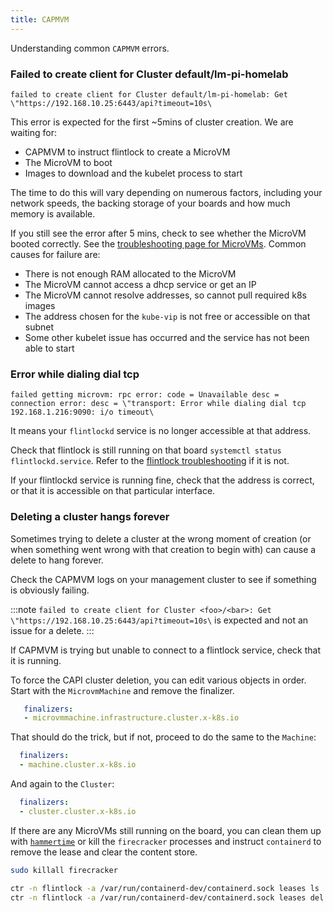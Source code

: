 ```yaml
---
title: CAPMVM
---
```


Understanding common `CAPMVM` errors.

### Failed to create client for Cluster default/lm-pi-homelab

```
failed to create client for Cluster default/lm-pi-homelab: Get \"https://192.168.10.25:6443/api?timeout=10s\
```

This error is expected for the first ~5mins of cluster creation. We are waiting
for:
- CAPMVM to instruct flintlock to create a MicroVM
- The MicroVM to boot
- Images to download and the kubelet process to start

The time to do this will vary depending on numerous factors, including your network
speeds, the backing storage of your boards and how much memory is available.

If you still see the error after 5 mins, check to see whether the MicroVM booted correctly.
See the [troubleshooting page for MicroVMs][mvm-tr]. Common causes for failure are:
- There is not enough RAM allocated to the MicroVM
- The MicroVM cannot access a dhcp service or get an IP
- The MicroVM cannot resolve addresses, so cannot pull required k8s images
- The address chosen for the `kube-vip` is not free or accessible on that subnet
- Some other kubelet issue has occurred and the service has not been able to start

### Error while dialing dial tcp

```
failed getting microvm: rpc error: code = Unavailable desc = connection error: desc = \"transport: Error while dialing dial tcp 192.168.1.216:9090: i/o timeout\
```

It means your `flintlockd` service is no longer accessible at that address.

Check that flintlock is still running on that board `systemctl status flintlockd.service`.
Refer to the [flintlock troubleshooting][fl-tr] if it is not.

If your flintlockd service is running fine, check that the address is correct, or that
it is accessible on that particular interface.

### Deleting a cluster hangs forever

Sometimes trying to delete a cluster at the wrong moment of creation (or when something
went wrong with that creation to begin with) can cause a delete to hang forever.

Check the CAPMVM logs on your management cluster to see if something is obviously failing.

:::note
`failed to create client for Cluster <foo>/<bar>: Get \"https://192.168.10.25:6443/api?timeout=10s\` is expected and not an issue
for a delete.
:::

If CAPMVM is trying but unable to connect to a flintlock service, check that it is running.

To force the CAPI cluster deletion, you can edit various objects in order.
Start with the `MicrovmMachine` and remove the finalizer.

```yaml
   finalizers:
   - microvmmachine.infrastructure.cluster.x-k8s.io
```

That should do the trick, but if not, proceed to do the same to the `Machine`:
```yaml
  finalizers:
  - machine.cluster.x-k8s.io
```
And again to the `Cluster`:
```yaml
  finalizers:
  - cluster.cluster.x-k8s.io
```

If there are any MicroVMs still running on the board, you can clean them up
with [`hammertime`][ht] or kill the `firecracker` processes and instruct `containerd`
to remove the lease and clear the content store.

```bash
sudo killall firecracker

ctr -n flintlock -a /var/run/containerd-dev/containerd.sock leases ls
ctr -n flintlock -a /var/run/containerd-dev/containerd.sock leases del <id>
```

[ht]: https://github.com/warehouse-13/hammertime
[fl-tr]: /docs/troubleshooting/flintlock
[mvm-tr]: /docs/troubleshooting/capmvm
